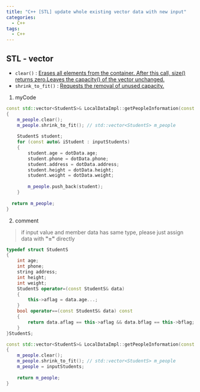 ```yaml
---
title: "C++ [STL] update whole existing vector data with new input"
categories:
  - C++
tags:
  - C++
---
```


## STL - vector 
- `clear()` : [Erases all elements from the container. After this call, size() returns zero.Leaves the capacity() of the vector unchanged.](https://en.cppreference.com/w/cpp/container/vector/clear)
- `shrink_to_fit()` : [Requests the removal of unused capacity.](https://en.cppreference.com/w/cpp/container/vector/shrink_to_fit)


1. myCode
```c++
const std::vector<StudentS>& LocalDataImpl::getPeopleInformation(const std::vector<StudentS>& inputStudents )
{
    m_people.clear();
    m_people.shrink_to_fit(); // std::vector<StudentS> m_people 
 
    StudentS student;
    for (const auto& iStudent : inputStudents)
    {
        student.age = dotData.age;
        student.phone = dotData.phone;
        student.address = dotData.address;
        student.height = dotData.height;
        student.weight = dotData.weight;
        
        m_people.push_back(student);
    }
  
  return m_people;
}
```

2. comment
> if input value and member data has same type, please just assign data with **"="** directly

```c++
typedef struct StudentS
{
    int age;
    int phone;
    string address;
    int height;
    int weight;
    StudentS operator=(const StudentS& data)  
    {
        this->aflag = data.age...;
    }
    bool operator==(const StudentS& data) const 
    {
        return data.aflag == this->aflag && data.bflag == this->bflag;
    }
}StudentS;

const std::vector<StudentS>& LocalDataImpl::getPeopleInformation(const std::vector<StudentS>& inputStudents )
{
    m_people.clear();
    m_people.shrink_to_fit(); // std::vector<StudentS> m_people 
    m_people = inputStudents;
  
    return m_people;
}
```
